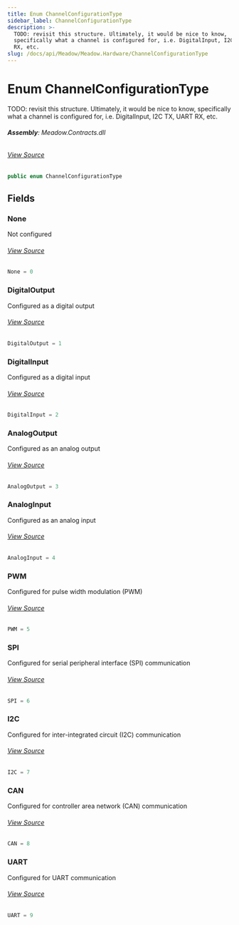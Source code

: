 ```yaml
---
title: Enum ChannelConfigurationType
sidebar_label: ChannelConfigurationType
description: >-
  TODO: revisit this structure. Ultimately, it would be nice to know,
  specifically what a channel is configured for, i.e. DigitalInput, I2C TX, UART
  RX, etc.
slug: /docs/api/Meadow/Meadow.Hardware/ChannelConfigurationType
---
```

# Enum ChannelConfigurationType
TODO: revisit this structure. Ultimately, it would be nice to know, specifically
what a channel is configured for, i.e. DigitalInput, I2C TX, UART RX, etc.

###### **Assembly**: Meadow.Contracts.dll
###### [View Source](https://github.com/WildernessLabs/Meadow.Contracts.git/blob/develop/Source/Meadow.Contracts/Enums/ChannelConfigurationType.cs#L8)
```csharp title="Declaration"
public enum ChannelConfigurationType
```
## Fields
### None
Not configured
###### [View Source](https://github.com/WildernessLabs/Meadow.Contracts.git/blob/develop/Source/Meadow.Contracts/Enums/ChannelConfigurationType.cs#L13)
```csharp title="Declaration"
None = 0
```
### DigitalOutput
Configured as a digital output
###### [View Source](https://github.com/WildernessLabs/Meadow.Contracts.git/blob/develop/Source/Meadow.Contracts/Enums/ChannelConfigurationType.cs#L17)
```csharp title="Declaration"
DigitalOutput = 1
```
### DigitalInput
Configured as a digital input
###### [View Source](https://github.com/WildernessLabs/Meadow.Contracts.git/blob/develop/Source/Meadow.Contracts/Enums/ChannelConfigurationType.cs#L21)
```csharp title="Declaration"
DigitalInput = 2
```
### AnalogOutput
Configured as an analog output
###### [View Source](https://github.com/WildernessLabs/Meadow.Contracts.git/blob/develop/Source/Meadow.Contracts/Enums/ChannelConfigurationType.cs#L25)
```csharp title="Declaration"
AnalogOutput = 3
```
### AnalogInput
Configured as an analog input
###### [View Source](https://github.com/WildernessLabs/Meadow.Contracts.git/blob/develop/Source/Meadow.Contracts/Enums/ChannelConfigurationType.cs#L29)
```csharp title="Declaration"
AnalogInput = 4
```
### PWM
Configured for pulse width modulation (PWM)
###### [View Source](https://github.com/WildernessLabs/Meadow.Contracts.git/blob/develop/Source/Meadow.Contracts/Enums/ChannelConfigurationType.cs#L33)
```csharp title="Declaration"
PWM = 5
```
### SPI
Configured for serial peripheral interface (SPI) communication
###### [View Source](https://github.com/WildernessLabs/Meadow.Contracts.git/blob/develop/Source/Meadow.Contracts/Enums/ChannelConfigurationType.cs#L37)
```csharp title="Declaration"
SPI = 6
```
### I2C
Configured for inter-integrated circuit (I2C) communication
###### [View Source](https://github.com/WildernessLabs/Meadow.Contracts.git/blob/develop/Source/Meadow.Contracts/Enums/ChannelConfigurationType.cs#L41)
```csharp title="Declaration"
I2C = 7
```
### CAN
Configured for controller area network (CAN) communication
###### [View Source](https://github.com/WildernessLabs/Meadow.Contracts.git/blob/develop/Source/Meadow.Contracts/Enums/ChannelConfigurationType.cs#L45)
```csharp title="Declaration"
CAN = 8
```
### UART
Configured for UART communication
###### [View Source](https://github.com/WildernessLabs/Meadow.Contracts.git/blob/develop/Source/Meadow.Contracts/Enums/ChannelConfigurationType.cs#L49)
```csharp title="Declaration"
UART = 9
```
